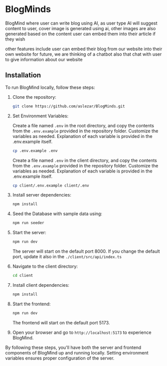 # BlogMinds

BlogMind where user can write blog using AI, as user type AI will suggest content to user, cover image is generated using ai, other images are also generated based on the content user can embed them into their article if they wish

other features include user can embed their blog from our website into their own website
for future, we are thinking of a chatbot also that chat with user to give information about our website

## Installation

To run BlogMind locally, follow these steps:

1. Clone the repository:

    ```bash
    git clone https://github.com/aslezar/BlogMinds.git
    ```

2. Set Environment Variables:

    Create a file named `.env` in the root directory, and copy the contents from the `.env.example` provided in the repository folder. Customize the variables as needed.
    Explanation of each variable is provided in the .env.example itself.

    ```bash
    cp .env.example .env
    ```

    Create a file named `.env` in the client directory, and copy the contents from the `.env.example` provided in the repository folder. Customize the variables as needed.
    Explanation of each variable is provided in the .env.example itself.

    ```bash
    cp client/.env.example client/.env
    ```
3. Install server dependencies:

    ```bash
    npm install
    ```

4. Seed the Database with sample data using:

    ```bash
    npm run seeder
    ```

5. Start the server:

    ```bash
    npm run dev
    ```

    The server will start on the default port 8000. If you change the default port, update it also in the `./client/src/api/index.ts`

6. Navigate to the client directory:

    ```bash
    cd client
    ```

7. Install client dependencies:

    ```bash
    npm install
    ```

8. Start the frontend:

    ```bash
    npm run dev
    ```

    The frontend will start on the default port 5173.

9. Open your browser and go to `http://localhost:5173` to experience BlogMind.

By following these steps, you'll have both the server and frontend components of BlogMind up and running locally. Setting environment variables ensures proper configuration of the server.
